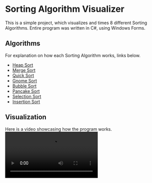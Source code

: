 
# Sorting Algorithm Visualizer

This is a simple project, which visualizes and times 8 different Sorting Algorithms. Entire program was written in C#, using Windows Forms.


## Algorithms
For explanation on how each Sorting Algorithm works, links below.
  - [Heap Sort]()
  - [Merge Sort]()
  - [Quick Sort]()
  - [Gnome Sort]()
  - [Bubble Sort]()
  - [Pancake Sort]()
  - [Selection Sort]()
  - [Insertion Sort]()
## Visualization

Here is a video showcasing how the program works.
<video src="https://github.com/ARKTEEK/SortVisualizer/assets/69106392/ca3b4455-0d55-441c-bd65-9f5dc345b1ad"></video>


